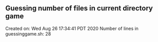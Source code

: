 ## Guessing number of files in current directory game
Created on: Wed Aug 26 17:34:41 PDT 2020
Number of lines in guessinggame.sh: 28
